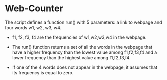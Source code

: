 # Web-Counter

The script defines a function run() with 5 parameters: a link to webpage and four words w1, w2, w3, w4.

- f1, f2, f3, f4 are the frequencies of w1,w2,w3,w4 in the webpage. 

- The run() function returns a set of all the words in the webpage that have a higher frequency than the lowest value among f1,f2,f3,f4 and a lower frequency than the highest value among f1,f2,f3,f4.

- If one of the 4 words does not appear in the webpage, it assumes that its frequency is equal to zero.
